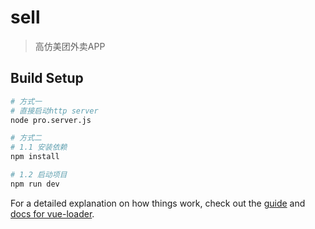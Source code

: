 # sell

> 高仿美团外卖APP

## Build Setup

``` bash
# 方式一
# 直接启动http server
node pro.server.js

# 方式二
# 1.1 安装依赖
npm install

# 1.2 启动项目
npm run dev
```

For a detailed explanation on how things work, check out the [guide](http://vuejs-templates.github.io/webpack/) and [docs for vue-loader](http://vuejs.github.io/vue-loader).

